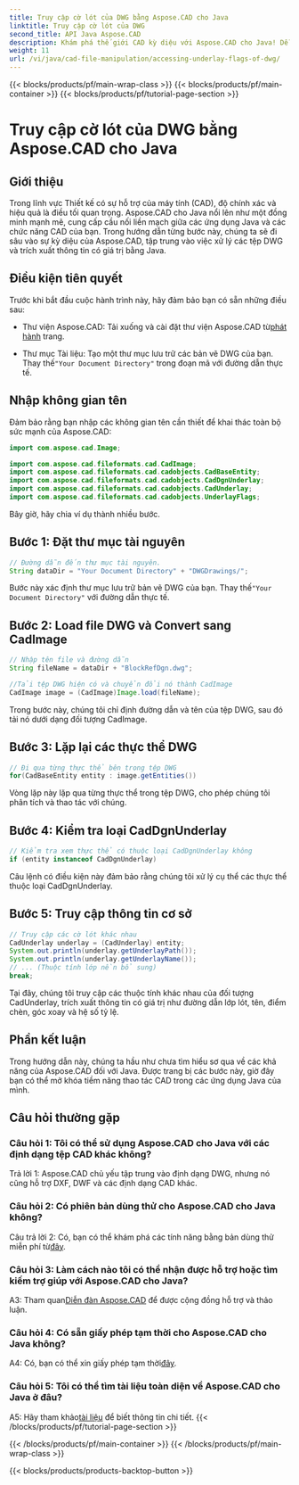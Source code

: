 ```yaml
---
title: Truy cập cờ lót của DWG bằng Aspose.CAD cho Java
linktitle: Truy cập cờ lót của DWG
second_title: API Java Aspose.CAD
description: Khám phá thế giới CAD kỳ diệu với Aspose.CAD cho Java! Dễ dàng xử lý các tệp DWG trong ứng dụng Java của bạn.
weight: 11
url: /vi/java/cad-file-manipulation/accessing-underlay-flags-of-dwg/
---
```


{{< blocks/products/pf/main-wrap-class >}}
{{< blocks/products/pf/main-container >}}
{{< blocks/products/pf/tutorial-page-section >}}

# Truy cập cờ lót của DWG bằng Aspose.CAD cho Java

## Giới thiệu

Trong lĩnh vực Thiết kế có sự hỗ trợ của máy tính (CAD), độ chính xác và hiệu quả là điều tối quan trọng. Aspose.CAD cho Java nổi lên như một đồng minh mạnh mẽ, cung cấp cầu nối liền mạch giữa các ứng dụng Java và các chức năng CAD của bạn. Trong hướng dẫn từng bước này, chúng ta sẽ đi sâu vào sự kỳ diệu của Aspose.CAD, tập trung vào việc xử lý các tệp DWG và trích xuất thông tin có giá trị bằng Java.

## Điều kiện tiên quyết

Trước khi bắt đầu cuộc hành trình này, hãy đảm bảo bạn có sẵn những điều sau:

-  Thư viện Aspose.CAD: Tải xuống và cài đặt thư viện Aspose.CAD từ[phát hành](https://releases.aspose.com/cad/java/) trang.

-  Thư mục Tài liệu: Tạo một thư mục lưu trữ các bản vẽ DWG của bạn. Thay thế`"Your Document Directory"` trong đoạn mã với đường dẫn thực tế.

## Nhập không gian tên

Đảm bảo rằng bạn nhập các không gian tên cần thiết để khai thác toàn bộ sức mạnh của Aspose.CAD:

```java
import com.aspose.cad.Image;

import com.aspose.cad.fileformats.cad.CadImage;
import com.aspose.cad.fileformats.cad.cadobjects.CadBaseEntity;
import com.aspose.cad.fileformats.cad.cadobjects.CadDgnUnderlay;
import com.aspose.cad.fileformats.cad.cadobjects.CadUnderlay;
import com.aspose.cad.fileformats.cad.cadobjects.UnderlayFlags;
```

Bây giờ, hãy chia ví dụ thành nhiều bước.

## Bước 1: Đặt thư mục tài nguyên

```java
// Đường dẫn đến thư mục tài nguyên.
String dataDir = "Your Document Directory" + "DWGDrawings/";
```

 Bước này xác định thư mục lưu trữ bản vẽ DWG của bạn. Thay thế`"Your Document Directory"` với đường dẫn thực tế.

## Bước 2: Load file DWG và Convert sang CadImage

```java
// Nhập tên file và đường dẫn
String fileName = dataDir + "BlockRefDgn.dwg";

//Tải tệp DWG hiện có và chuyển đổi nó thành CadImage
CadImage image = (CadImage)Image.load(fileName);
```

Trong bước này, chúng tôi chỉ định đường dẫn và tên của tệp DWG, sau đó tải nó dưới dạng đối tượng CadImage.

## Bước 3: Lặp lại các thực thể DWG

```java
// Đi qua từng thực thể bên trong tệp DWG
for(CadBaseEntity entity : image.getEntities())
```

Vòng lặp này lặp qua từng thực thể trong tệp DWG, cho phép chúng tôi phân tích và thao tác với chúng.

## Bước 4: Kiểm tra loại CadDgnUnderlay

```java
// Kiểm tra xem thực thể có thuộc loại CadDgnUnderlay không
if (entity instanceof CadDgnUnderlay)
```

Câu lệnh có điều kiện này đảm bảo rằng chúng tôi xử lý cụ thể các thực thể thuộc loại CadDgnUnderlay.

## Bước 5: Truy cập thông tin cơ sở

```java
// Truy cập các cờ lót khác nhau
CadUnderlay underlay = (CadUnderlay) entity;
System.out.println(underlay.getUnderlayPath());
System.out.println(underlay.getUnderlayName());
// ... (Thuộc tính lớp nền bổ sung)
break;
```

Tại đây, chúng tôi truy cập các thuộc tính khác nhau của đối tượng CadUnderlay, trích xuất thông tin có giá trị như đường dẫn lớp lót, tên, điểm chèn, góc xoay và hệ số tỷ lệ.

## Phần kết luận

Trong hướng dẫn này, chúng ta hầu như chưa tìm hiểu sơ qua về các khả năng của Aspose.CAD đối với Java. Được trang bị các bước này, giờ đây bạn có thể mở khóa tiềm năng thao tác CAD trong các ứng dụng Java của mình.

## Câu hỏi thường gặp

### Câu hỏi 1: Tôi có thể sử dụng Aspose.CAD cho Java với các định dạng tệp CAD khác không?

Trả lời 1: Aspose.CAD chủ yếu tập trung vào định dạng DWG, nhưng nó cũng hỗ trợ DXF, DWF và các định dạng CAD khác.

### Câu hỏi 2: Có phiên bản dùng thử cho Aspose.CAD cho Java không?

 Câu trả lời 2: Có, bạn có thể khám phá các tính năng bằng bản dùng thử miễn phí từ[đây](https://releases.aspose.com/).

### Câu hỏi 3: Làm cách nào tôi có thể nhận được hỗ trợ hoặc tìm kiếm trợ giúp với Aspose.CAD cho Java?

 A3: Tham quan[Diễn đàn Aspose.CAD](https://forum.aspose.com/c/cad/19) để được cộng đồng hỗ trợ và thảo luận.

### Câu hỏi 4: Có sẵn giấy phép tạm thời cho Aspose.CAD cho Java không?

 A4: Có, bạn có thể xin giấy phép tạm thời[đây](https://purchase.aspose.com/temporary-license/).

### Câu hỏi 5: Tôi có thể tìm tài liệu toàn diện về Aspose.CAD cho Java ở đâu?

 A5: Hãy tham khảo[tài liệu](https://reference.aspose.com/cad/java/) để biết thông tin chi tiết.
{{< /blocks/products/pf/tutorial-page-section >}}

{{< /blocks/products/pf/main-container >}}
{{< /blocks/products/pf/main-wrap-class >}}

{{< blocks/products/products-backtop-button >}}
